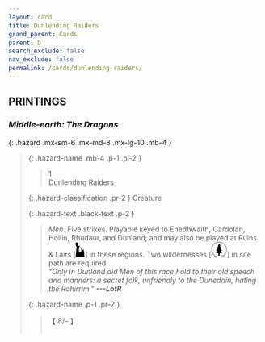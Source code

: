 ```yaml
---
layout: card
title: Dunlending Raiders
grand_parent: Cards
parent: D
search_exclude: false
nav_exclude: false
permalink: /cards/dunlending-raiders/
---
```


## PRINTINGS


### _Middle-earth: The Dragons_

{: .hazard .mx-sm-6 .mx-md-8 .mx-lg-10 .mb-4 }
> {: .hazard-name .mb-4 .p-1 .pl-2 }
> > <div class="hazard-mp">1</div>
> > <div class="card-name">Dunlending Raiders</div>
>
> {: .hazard-classification .pr-2 }
> Creature
>
> {: .hazard-text .black-text .p-2 }
> > _Men._ Five strikes. Playable keyed to Enedhwaith, Cardolan, Hollin, Rhudaur, and Dunland; and may also be played at Ruins & Lairs \[![](/assets/images/ruinlair.svg)] in these regions. Two wildernesses \[![](/assets/images/wilderness.svg)] in site path are required. <br>_"Only in Dunland did Men of this race hold to their old speech and manners: a secret folk, unfriendly to the Dunedain, hating the Rohirrim."_ ***---&#65279;LotR*** 
>
> {: .hazard-name .p-1 .pr-2 }
> > <div class="card-shield">【 8/&ndash; 】</div>
> > <div class="card-corruption">&nbsp;</div>

